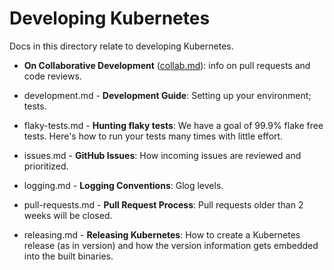 # Developing Kubernetes

Docs in this directory relate to developing Kubernetes.

*  **On Collaborative Development** ([collab.md](collab.md)): info on pull requests and code reviews.

* development.md - **Development Guide**: Setting up your environment; tests.

* flaky-tests.md - **Hunting flaky tests**: We have a goal of 99.9% flake free tests. Here's how to run
  your tests many times with little effort.

* issues.md - **GitHub Issues**: How incoming issues are reviewed and prioritized.

* logging.md - **Logging Conventions**: Glog levels.

* pull-requests.md - **Pull Request Process**: Pull requests older than 2 weeks will be closed.

* releasing.md - **Releasing Kubernetes**: How to create a Kubernetes release (as in version) and how
  the version information gets embedded into the built binaries.
